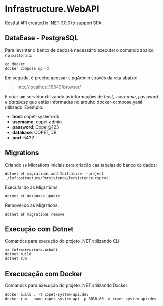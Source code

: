 # Infrastructure.WebAPI

Restful API created in .NET 7.0.0 to support SPA.

## DataBase - PostgreSQL

Para levantar o banco de dados é necessário executar o comando abaixo na pasta raiz:

```
cd docker
docker compose up -d
```

Em seguida, é preciso acessar o pgAdmin através da rota abaixo:

> http://localhost:16543/browser/

E criar um servidor utilizando as informações de _host_, _username_, _password_ e _database_ que estão informadas no arquivo docker-compose.yaml utilizado.
Exemplo:

- **host**: copet-system-db
- **username**: copet-admin
- **password**: Copet@123
- **database**: COPET_DB
- **port**: 5432

## Migrations

Criando as Migrations iniciais para criação das tabelas do banco de dados:

```
dotnet ef migrations add Initialize --project ./Infrastructure/Persistence/Persistence.csproj
```

Executando as Migrations:

```
dotnet ef database update
```

Removendo as Migrations:

```
dotnet ef migrations remove
```

## Execução com Dotnet

Comandos para execução do projeto .NET utilizando CLI:

```
cd Infrastructure.WebAPI
dotnet build
dotnet run
```

## Execucação com Docker

Comandos para execução do projeto .NET utilizando Docker:

```
docker build . -t copet-system-api:dev
docker run --name copet-system-api -p 8080:80 -d copet-system-api:dev
```
